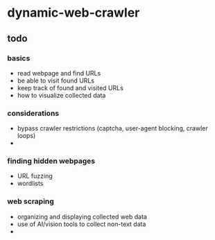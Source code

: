 # dynamic-web-crawler

## todo

### basics
- read webpage and find URLs
- be able to visit found URLs
- keep track of found and visited URLs 
- how to visualize collected data


### considerations
- bypass crawler restrictions (captcha, user-agent blocking, crawler loops)
- 

### finding hidden webpages
- URL fuzzing
- wordlists

### web scraping
- organizing and displaying collected web data
- use of AI/vision tools to collect non-text data
-
